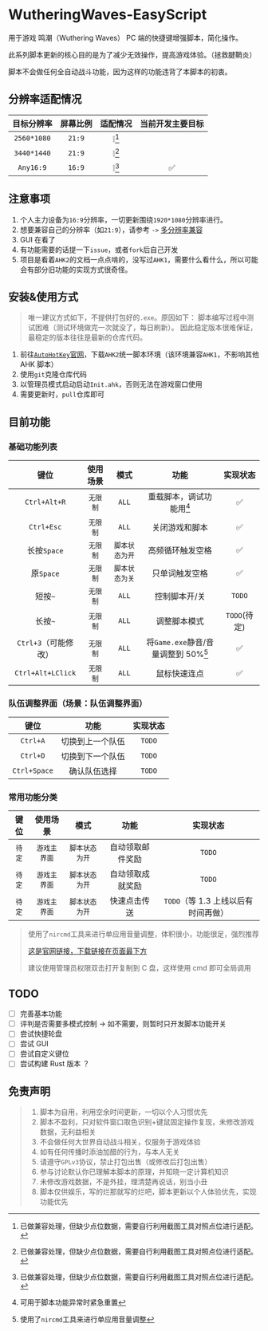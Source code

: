 # WutheringWaves-EasyScript

用于游戏 鸣潮（Wuthering Waves） PC 端的快捷键增强脚本，简化操作。

此系列脚本更新的核心目的是为了减少无效操作，提高游戏体验。（拯救腱鞘炎）

脚本不会做任何全自动战斗功能，因为这样的功能违背了本脚本的初衷。

## 分辨率适配情况

| 目标分辨率  | 屏幕比例 | 适配情况 | 当前开发主要目标 |
| :---------: | :------: | :------: | :--------------: |
| `2560*1080` |  `21:9`  |  ❕[^!]  |                  |
| `3440*1440` |  `21:9`  |  ❕[^!]  |                  |
|  `Any16:9`  |  `16:9`  |  ❕[^!]  |        ✅        |

[^!]: 已做兼容处理，但缺少点位数据，需要自行利用截图工具对照点位进行适配。

## 注意事项

1. 个人主力设备为`16:9`分辨率，一切更新围绕`1920*1080`分辨率进行。
2. 想要兼容自己的分辨率（如`21:9`），请参考 `->` [多分辨率兼容](./files/docs/Multiresolution.md)
3. GUI 在看了
4. 有功能需要的话提一下`issue`，或者`fork`后自己开发
5. 项目是看着`AHK2`的文档一点点啃的，没写过`AHK1`，需要什么看什么，所以可能会有部分旧功能的实现方式很奇怪。

## 安装&使用方式

> 唯一建议方式如下，不提供打包好的`.exe`。原因如下：
> 脚本编写过程中测试困难（测试环境做完一次就没了，每日刷新）。
> 因此稳定版本很难保证，最稳定的版本往往是最新的仓库代码。

1. 前往[`AutoHotKey`官网](https://www.autohotkey.com/)，下载`AHK2`统一脚本环境（该环境兼容`AHK1`，不影响其他 AHK 脚本）
2. 使用`git`克隆仓库代码
3. 以管理员模式启动启动`Init.ahk`，否则无法在游戏窗口使用
4. 需要更新时，`pull`仓库即可

## 目前功能

### 基础功能列表

|         键位         | 使用场景 |      模式      |                功能                 |   实现状态   |
| :------------------: | :------: | :------------: | :---------------------------------: | :----------: |
|     `Ctrl+Alt+R`     | `无限制` |     `ALL`      |      重载脚本，调试功能用[^*]       |      ✅      |
|      `Ctrl+Esc`      | `无限制` |     `ALL`      |           关闭游戏和脚本            |      ✅      |
|     长按`Space`      | `无限制` | `脚本状态为开` |          高频循环触发空格           |      ✅      |
|      原`Space`       | `无限制` | `脚本状态为关` |           只单词触发空格            |      ✅      |
|       短按`~`        | `无限制` |     `ALL`      |            控制脚本开/关            |    `TODO`    |
|       长按`~`        | `无限制` |     `ALL`      |            调整脚本模式             | `TODO`(待定) |
| `Ctrl+3`（可能修改） | `无限制` |     `ALL`      | 将`Game.exe`静音/音量调整到 50%[^2] |      ✅      |
|  `Ctrl+Alt+LClick`   | `无限制` |     `ALL`      |            鼠标快速连点             |      ✅      |

### 队伍调整界面（场景：队伍调整界面）

|     键位     |       功能       | 实现状态 |
| :----------: | :--------------: | :------: |
|   `Ctrl+A`   | 切换到上一个队伍 |  `TODO`  |
|   `Ctrl+D`   | 切换到下一个队伍 |  `TODO`  |
| `Ctrl+Space` |   确认队伍选择   |  `TODO`  |

### 常用功能分类

|  键位  |   使用场景   |      模式      |       功能       |              实现状态               |
| :----: | :----------: | :------------: | :--------------: | :---------------------------------: |
| `待定` | `游戏主界面` | `脚本状态为开` | 自动领取邮件奖励 |               `TODO`                |
| `待定` | `游戏主界面` | `脚本状态为开` | 自动领取成就奖励 |               `TODO`                |
| `待定` | `游戏主界面` | `脚本状态为开` |   快速点击传送   | `TODO`（等 1.3 上线以后有时间再做） |

> 使用了`nircmd`工具来进行单应用音量调整，体积很小，功能很足，强烈推荐
>
> [这是官网链接，下载链接在页面最下方](http://www.nirsoft.net/utils/nircmd.html)
>
> 建议使用管理员权限双击打开复制到 C 盘，这样使用 cmd 即可全局调用

[^*]: 可用于脚本功能异常时紧急重置
[^1]: 目前只做了获取奖励+重复上一次派遣，没有需求就不做指定派遣了
[^2]: 使用了`nircmd`工具来进行单应用音量调整

## TODO

- [ ] 完善基本功能
- [ ] 评判是否需要多模式控制 -> 如不需要，则暂时只开发脚本功能开关
- [ ] 尝试快捷轮盘
- [ ] 尝试 GUI
- [ ] 尝试自定义键位
- [ ] 尝试构建 Rust 版本 ？

## 免责声明

> 1. 脚本为自用，利用空余时间更新，一切以个人习惯优先
> 2. 脚本不盈利，只对软件窗口取色识别+键鼠固定操作复现，未修改游戏数据，无利益相关
> 3. 不会做任何大世界自动战斗相关，仅服务于游戏体验
> 4. 如有任何传播时添油加醋的行为，与本人无关
> 5. 请遵守`GPLv3`协议，禁止打包出售（或修改后打包出售）
> 6. 参与讨论默认你已理解本脚本的原理，并知晓一定计算机知识
> 7. 未修改游戏数据，不是外挂，理清楚再说话，别当小丑
> 8. 脚本仅供娱乐，写的烂那就写的烂吧，脚本更新以个人体验优先，实现功能优先

